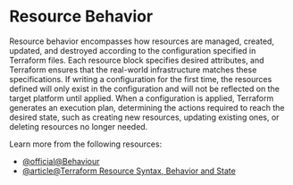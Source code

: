 # Resource Behavior

Resource behavior encompasses how resources are managed, created, updated, and destroyed according to the configuration specified in Terraform files. Each resource block specifies desired attributes, and Terraform ensures that the real-world infrastructure matches these specifications. If writing a configuration for the first time, the resources defined will only exist in the configuration and will not be reflected on the target platform until applied.  When a configuration is applied, Terraform generates an execution plan, determining the actions required to reach the desired state, such as creating new resources, updating existing ones, or deleting resources no longer needed.

Learn more from the following resources:

- [@official@Behaviour](https://developer.hashicorp.com/terraform/language/resources/behavior)
- [@article@Terraform Resource Syntax, Behavior and State](https://terraformguru.com/terraform-certification-using-azure-cloud/09-Resource-Syntax-and-Behavior/)